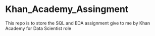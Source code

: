 # Khan_Academy_Assingment
This repo is to store the SQL and EDA assignment give to me by Khan Academy for Data Scientist role
